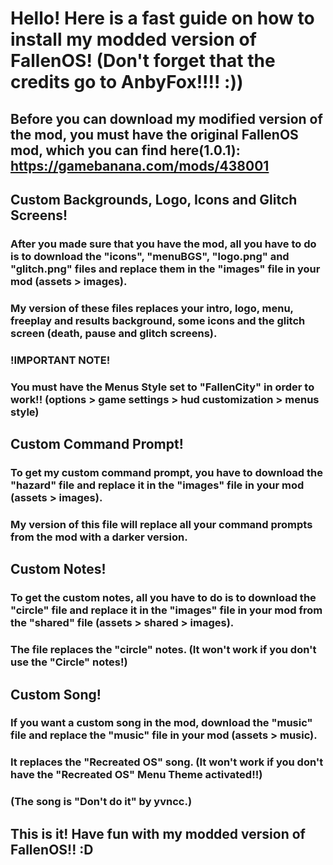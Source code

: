 # Hello! Here is a fast guide on how to install my modded version of FallenOS! (Don't forget that the credits go to AnbyFox!!!! :))
## Before you can download my modified version of the mod, you must have the original FallenOS mod, which you can find here(1.0.1): https://gamebanana.com/mods/438001

## Custom Backgrounds, Logo, Icons and Glitch Screens!
### After you made sure that you have the mod, all you have to do is to download the "icons", "menuBGS", "logo.png" and "glitch.png" files and replace them in the "images" file in your mod (assets > images).
### My version of these files replaces your intro, logo, menu, freeplay and results background, some icons and the glitch screen (death, pause and glitch screens).
### !IMPORTANT NOTE!
### You must have the Menus Style set to "FallenCity" in order to work!! (options > game settings > hud customization > menus style)

## Custom Command Prompt!
### To get my custom command prompt, you have to download the "hazard" file and replace it in the "images" file in your mod (assets > images).
### My version of this file will replace all your command prompts from the mod with a darker version.

## Custom Notes!
### To get the custom notes, all you have to do is to download the "circle" file and replace it in the "images" file in your mod from the "shared" file (assets > shared > images).
### The file replaces the "circle" notes. (It won't work if you don't use the "Circle" notes!)

## Custom Song!
### If you want a custom song in the mod, download the "music" file and replace the "music" file in your mod (assets > music).
### It replaces the "Recreated OS" song. (It won't work if you don't have the "Recreated OS" Menu Theme activated!!)
### (The song is "Don't do it" by yvncc.)

## This is it! Have fun with my modded version of FallenOS!! :D
